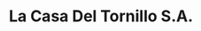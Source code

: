 ---
title: "La Casa Del Tornillo S.A."
url: /huehuetenango/la-casa-del-tornillo-s-a/
shop: Eisenwaren
---